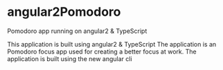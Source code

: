 # angular2Pomodoro
Pomodoro app running on angular2 & TypeScript


This application is built using angular2 & TypeScript 
The application is an Pomodoro focus app used for creating a better focus at work.
The application is built using the new angular cli 
